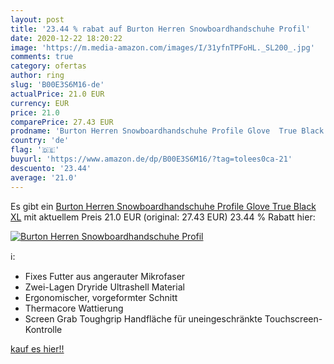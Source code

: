 ```yaml
---
layout: post
title: '23.44 % rabat auf Burton Herren Snowboardhandschuhe Profil'
date: 2020-12-22 18:20:22
image: 'https://m.media-amazon.com/images/I/31yfnTPFoHL._SL200_.jpg'
comments: true
category: ofertas
author: ring
slug: 'B00E3S6M16-de'
actualPrice: 21.0 EUR
currency: EUR
price: 21.0
comparePrice: 27.43 EUR
prodname: 'Burton Herren Snowboardhandschuhe Profile Glove  True Black  XL'
country: 'de'
flag: '🇩🇪'
buyurl: 'https://www.amazon.de/dp/B00E3S6M16/?tag=tolees0ca-21'
descuento: '23.44'
average: '21.0'
---
```


Es gibt ein [Burton Herren Snowboardhandschuhe Profile Glove  True Black  XL](https://www.amazon.de/dp/B00E3S6M16/?tag=tolees0ca-21) mit aktuellem Preis 21.0 EUR (original: 27.43 EUR) 23.44 % Rabatt hier:

[![Burton Herren Snowboardhandschuhe Profil](https://m.media-amazon.com/images/I/31yfnTPFoHL._SL200_.jpg)](https://www.amazon.de/dp/B00E3S6M16/?tag=tolees0ca-21)

ℹ️:

- Fixes Futter aus angerauter Mikrofaser
- Zwei-Lagen Dryride Ultrashell Material
- Ergonomischer, vorgeformter Schnitt
- Thermacore Wattierung
- Screen Grab Toughgrip Handfläche für uneingeschränkte Touchscreen-Kontrolle

[kauf es hier!!](https://www.amazon.de/dp/B00E3S6M16/?tag=tolees0ca-21)
